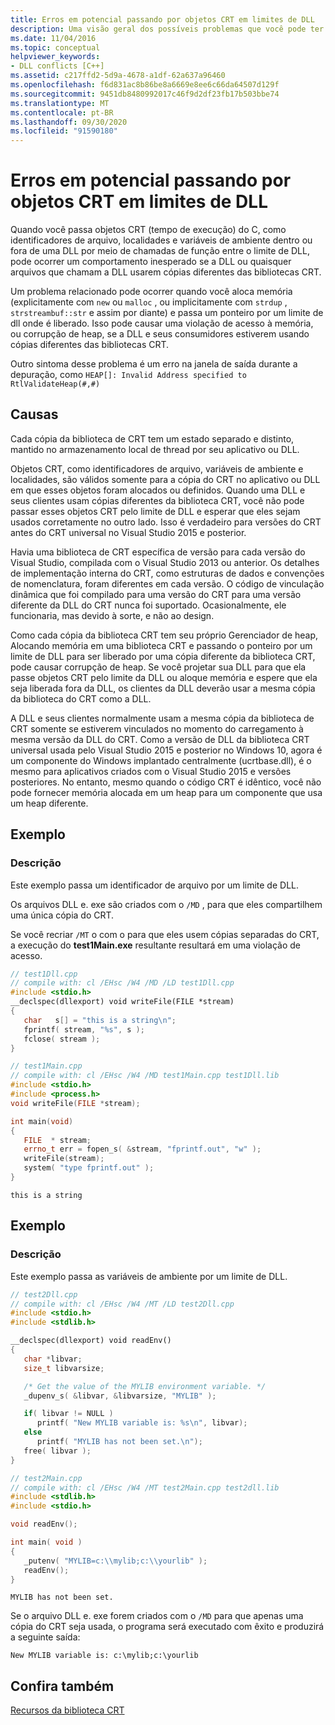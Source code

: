 ```yaml
---
title: Erros em potencial passando por objetos CRT em limites de DLL
description: Uma visão geral dos possíveis problemas que você pode ter ao passar objetos do Microsoft C Runtime em um limite de DLL (biblioteca de vínculo dinâmico).
ms.date: 11/04/2016
ms.topic: conceptual
helpviewer_keywords:
- DLL conflicts [C++]
ms.assetid: c217ffd2-5d9a-4678-a1df-62a637a96460
ms.openlocfilehash: f6d831ac8b86be8a6669e8ee6c66da64507d129f
ms.sourcegitcommit: 9451db8480992017c46f9d2df23fb17b503bbe74
ms.translationtype: MT
ms.contentlocale: pt-BR
ms.lasthandoff: 09/30/2020
ms.locfileid: "91590180"
---
```

# <a name="potential-errors-passing-crt-objects-across-dll-boundaries"></a>Erros em potencial passando por objetos CRT em limites de DLL

Quando você passa objetos CRT (tempo de execução) do C, como identificadores de arquivo, localidades e variáveis de ambiente dentro ou fora de uma DLL por meio de chamadas de função entre o limite de DLL, pode ocorrer um comportamento inesperado se a DLL ou quaisquer arquivos que chamam a DLL usarem cópias diferentes das bibliotecas CRT.

Um problema relacionado pode ocorrer quando você aloca memória (explicitamente com `new` ou `malloc` , ou implicitamente com `strdup` , `strstreambuf::str` e assim por diante) e passa um ponteiro por um limite de dll onde é liberado. Isso pode causar uma violação de acesso à memória, ou corrupção de heap, se a DLL e seus consumidores estiverem usando cópias diferentes das bibliotecas CRT.

Outro sintoma desse problema é um erro na janela de saída durante a depuração, como `HEAP[]: Invalid Address specified to RtlValidateHeap(#,#)`

## <a name="causes"></a>Causas

Cada cópia da biblioteca de CRT tem um estado separado e distinto, mantido no armazenamento local de thread por seu aplicativo ou DLL.

Objetos CRT, como identificadores de arquivo, variáveis de ambiente e localidades, são válidos somente para a cópia do CRT no aplicativo ou DLL em que esses objetos foram alocados ou definidos. Quando uma DLL e seus clientes usam cópias diferentes da biblioteca CRT, você não pode passar esses objetos CRT pelo limite de DLL e esperar que eles sejam usados corretamente no outro lado. Isso é verdadeiro para versões do CRT antes do CRT universal no Visual Studio 2015 e posterior.

Havia uma biblioteca de CRT específica de versão para cada versão do Visual Studio, compilada com o Visual Studio 2013 ou anterior. Os detalhes de implementação interna do CRT, como estruturas de dados e convenções de nomenclatura, foram diferentes em cada versão. O código de vinculação dinâmica que foi compilado para uma versão do CRT para uma versão diferente da DLL do CRT nunca foi suportado. Ocasionalmente, ele funcionaria, mas devido à sorte, e não ao design.

Como cada cópia da biblioteca CRT tem seu próprio Gerenciador de heap, Alocando memória em uma biblioteca CRT e passando o ponteiro por um limite de DLL para ser liberado por uma cópia diferente da biblioteca CRT, pode causar corrupção de heap. Se você projetar sua DLL para que ela passe objetos CRT pelo limite da DLL ou aloque memória e espere que ela seja liberada fora da DLL, os clientes da DLL deverão usar a mesma cópia da biblioteca do CRT como a DLL.

A DLL e seus clientes normalmente usam a mesma cópia da biblioteca de CRT somente se estiverem vinculados no momento do carregamento à mesma versão da DLL do CRT. Como a versão de DLL da biblioteca CRT universal usada pelo Visual Studio 2015 e posterior no Windows 10, agora é um componente do Windows implantado centralmente (ucrtbase.dll), é o mesmo para aplicativos criados com o Visual Studio 2015 e versões posteriores. No entanto, mesmo quando o código CRT é idêntico, você não pode fornecer memória alocada em um heap para um componente que usa um heap diferente.

## <a name="example"></a>Exemplo

### <a name="description"></a>Descrição

Este exemplo passa um identificador de arquivo por um limite de DLL.

Os arquivos DLL e. exe são criados com o `/MD` , para que eles compartilhem uma única cópia do CRT.

Se você recriar `/MT` o com o para que eles usem cópias separadas do CRT, a execução do **test1Main.exe** resultante resultará em uma violação de acesso.

```cpp
// test1Dll.cpp
// compile with: cl /EHsc /W4 /MD /LD test1Dll.cpp
#include <stdio.h>
__declspec(dllexport) void writeFile(FILE *stream)
{
   char   s[] = "this is a string\n";
   fprintf( stream, "%s", s );
   fclose( stream );
}
```

```cpp
// test1Main.cpp
// compile with: cl /EHsc /W4 /MD test1Main.cpp test1Dll.lib
#include <stdio.h>
#include <process.h>
void writeFile(FILE *stream);

int main(void)
{
   FILE  * stream;
   errno_t err = fopen_s( &stream, "fprintf.out", "w" );
   writeFile(stream);
   system( "type fprintf.out" );
}
```

```Output
this is a string
```

## <a name="example"></a>Exemplo

### <a name="description"></a>Descrição

Este exemplo passa as variáveis de ambiente por um limite de DLL.

```cpp
// test2Dll.cpp
// compile with: cl /EHsc /W4 /MT /LD test2Dll.cpp
#include <stdio.h>
#include <stdlib.h>

__declspec(dllexport) void readEnv()
{
   char *libvar;
   size_t libvarsize;

   /* Get the value of the MYLIB environment variable. */
   _dupenv_s( &libvar, &libvarsize, "MYLIB" );

   if( libvar != NULL )
      printf( "New MYLIB variable is: %s\n", libvar);
   else
      printf( "MYLIB has not been set.\n");
   free( libvar );
}
```

```cpp
// test2Main.cpp
// compile with: cl /EHsc /W4 /MT test2Main.cpp test2dll.lib
#include <stdlib.h>
#include <stdio.h>

void readEnv();

int main( void )
{
   _putenv( "MYLIB=c:\\mylib;c:\\yourlib" );
   readEnv();
}
```

```Output
MYLIB has not been set.
```

Se o arquivo DLL e. exe forem criados com o `/MD` para que apenas uma cópia do CRT seja usada, o programa será executado com êxito e produzirá a seguinte saída:

```
New MYLIB variable is: c:\mylib;c:\yourlib
```

## <a name="see-also"></a>Confira também

[Recursos da biblioteca CRT](../c-runtime-library/crt-library-features.md)
